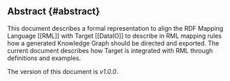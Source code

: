## Abstract {#abstract}

This document describes a formal representation to align the 
RDF Mapping Language [[RML]] with Target [[DataIO]]
to describe in RML mapping rules how a generated Knowledge Graph 
should be directed and exported. 
The current document describes how Target is integrated 
with RML through definitions and examples.

The version of this document is *v1.0.0*.
